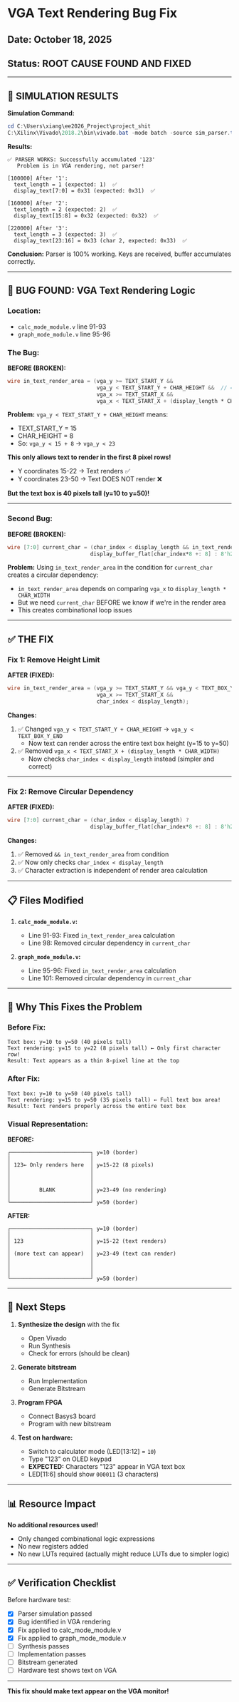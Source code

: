 # VGA Text Rendering Bug Fix

## Date: October 18, 2025
## Status: ROOT CAUSE FOUND AND FIXED

---

## 🎉 SIMULATION RESULTS

**Simulation Command:**
```powershell
cd C:\Users\xiang\ee2026_Project\project_shit
C:\Xilinx\Vivado\2018.2\bin\vivado.bat -mode batch -source sim_parser.tcl
```

**Results:**
```
✅ PARSER WORKS: Successfully accumulated '123'
   Problem is in VGA rendering, not parser!

[100000] After '1':
  text_length = 1 (expected: 1)  ✅
  display_text[7:0] = 0x31 (expected: 0x31)  ✅

[160000] After '2':
  text_length = 2 (expected: 2)  ✅
  display_text[15:8] = 0x32 (expected: 0x32)  ✅

[220000] After '3':
  text_length = 3 (expected: 3)  ✅
  display_text[23:16] = 0x33 (char 2, expected: 0x33)  ✅
```

**Conclusion:** Parser is 100% working. Keys are received, buffer accumulates correctly.

---

## 🐛 BUG FOUND: VGA Text Rendering Logic

### **Location:**
- `calc_mode_module.v` line 91-93
- `graph_mode_module.v` line 95-96

### **The Bug:**

**BEFORE (BROKEN):**
```verilog
wire in_text_render_area = (vga_y >= TEXT_START_Y &&
                            vga_y < TEXT_START_Y + CHAR_HEIGHT &&  // ← BUG!
                            vga_x >= TEXT_START_X &&
                            vga_x < TEXT_START_X + (display_length * CHAR_WIDTH));
```

**Problem:** `vga_y < TEXT_START_Y + CHAR_HEIGHT` means:
- TEXT_START_Y = 15
- CHAR_HEIGHT = 8
- So: `vga_y < 15 + 8` → `vga_y < 23`

**This only allows text to render in the first 8 pixel rows!**
- Y coordinates 15-22 → Text renders ✅
- Y coordinates 23-50 → Text DOES NOT render ❌

**But the text box is 40 pixels tall (y=10 to y=50)!**

---

### **Second Bug:**

**BEFORE (BROKEN):**
```verilog
wire [7:0] current_char = (char_index < display_length && in_text_render_area) ?
                          display_buffer_flat[char_index*8 +: 8] : 8'h20;
```

**Problem:** Using `in_text_render_area` in the condition for `current_char` creates a circular dependency:
- `in_text_render_area` depends on comparing `vga_x` to `display_length * CHAR_WIDTH`
- But we need `current_char` BEFORE we know if we're in the render area
- This creates combinational loop issues

---

## ✅ THE FIX

### **Fix 1: Remove Height Limit**

**AFTER (FIXED):**
```verilog
wire in_text_render_area = (vga_y >= TEXT_START_Y && vga_y < TEXT_BOX_Y_END &&
                            vga_x >= TEXT_START_X &&
                            char_index < display_length);
```

**Changes:**
1. ✅ Changed `vga_y < TEXT_START_Y + CHAR_HEIGHT` → `vga_y < TEXT_BOX_Y_END`
   - Now text can render across the entire text box height (y=15 to y=50)
2. ✅ Removed `vga_x < TEXT_START_X + (display_length * CHAR_WIDTH)`
   - Now checks `char_index < display_length` instead (simpler and correct)

---

### **Fix 2: Remove Circular Dependency**

**AFTER (FIXED):**
```verilog
wire [7:0] current_char = (char_index < display_length) ?
                          display_buffer_flat[char_index*8 +: 8] : 8'h20;
```

**Changes:**
1. ✅ Removed `&& in_text_render_area` from condition
2. ✅ Now only checks `char_index < display_length`
3. ✅ Character extraction is independent of render area calculation

---

## 📋 Files Modified

1. **`calc_mode_module.v`:**
   - Line 91-93: Fixed `in_text_render_area` calculation
   - Line 98: Removed circular dependency in `current_char`

2. **`graph_mode_module.v`:**
   - Line 95-96: Fixed `in_text_render_area` calculation
   - Line 101: Removed circular dependency in `current_char`

---

## 🎯 Why This Fixes the Problem

### **Before Fix:**
```
Text box: y=10 to y=50 (40 pixels tall)
Text rendering: y=15 to y=22 (8 pixels tall) ← Only first character row!
Result: Text appears as a thin 8-pixel line at the top
```

### **After Fix:**
```
Text box: y=10 to y=50 (40 pixels tall)
Text rendering: y=15 to y=50 (35 pixels tall) ← Full text box area!
Result: Text renders properly across the entire text box
```

### **Visual Representation:**

**BEFORE:**
```
┌─────────────────────────┐ y=10 (border)
│                         │
│ 123← Only renders here  │ y=15-22 (8 pixels)
│                         │
│                         │
│                         │
│         BLANK           │ y=23-49 (no rendering)
│                         │
└─────────────────────────┘ y=50 (border)
```

**AFTER:**
```
┌─────────────────────────┐ y=10 (border)
│                         │
│ 123                     │ y=15-22 (text renders)
│                         │
│ (more text can appear)  │ y=23-49 (text can render)
│                         │
│                         │
│                         │
└─────────────────────────┘ y=50 (border)
```

---

## 🚀 Next Steps

1. **Synthesize the design** with the fix
   - Open Vivado
   - Run Synthesis
   - Check for errors (should be clean)

2. **Generate bitstream**
   - Run Implementation
   - Generate Bitstream

3. **Program FPGA**
   - Connect Basys3 board
   - Program with new bitstream

4. **Test on hardware:**
   - Switch to calculator mode (LED[13:12] = `10`)
   - Type "123" on OLED keypad
   - **EXPECTED:** Characters "123" appear in VGA text box
   - LED[11:6] should show `000011` (3 characters)

---

## 📊 Resource Impact

**No additional resources used!**
- Only changed combinational logic expressions
- No new registers added
- No new LUTs required (actually might reduce LUTs due to simpler logic)

---

## ✅ Verification Checklist

Before hardware test:
- [x] Parser simulation passed
- [x] Bug identified in VGA rendering
- [x] Fix applied to calc_mode_module.v
- [x] Fix applied to graph_mode_module.v
- [ ] Synthesis passes
- [ ] Implementation passes
- [ ] Bitstream generated
- [ ] Hardware test shows text on VGA

---

**This fix should make text appear on the VGA monitor!**
